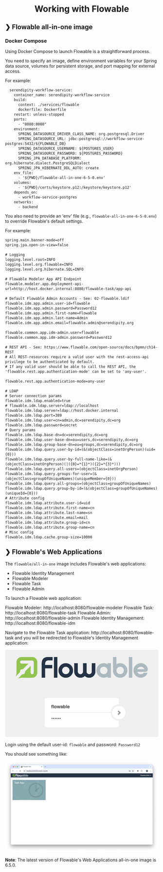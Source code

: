 <h1 align="center">Working with Flowable</h1>

## ❯ Flowable all-in-one image

### Docker Compose

Using Docker Compose to launch Flowable is a straightforward process.

You need to specify an image, define environment variables for your Spring data source, volumes for persistent
storage, and port mapping for external access.

For example:

```
  serendipity-workflow-service:
    container_name: serendipity-workflow-service
    build:
      context: ./services/flowable
      dockerfile: Dockerfile
    restart: unless-stopped
    ports:
      - "8080:8080"
    environment:
      SPRING_DATASOURCE_DRIVER_CLASS_NAME: org.postgresql.Driver
      SPRING_DATASOURCE_URL: jdbc:postgresql://workflow-service-postgres:5432/${FLOWABLE_DB}
      SPRING_DATASOURCE_USERNAME: ${POSTGRES_USER}
      SPRING_DATASOURCE_PASSWORD: ${POSTGRES_PASSWORD}
      SPRING_JPA_DATABASE_PLATFORM: org.hibernate.dialect.PostgreSQLDialect
      SPRING_JPA_HIBERNATE_DDL_AUTO: create
    env_file:
      - '${PWD}/flowable-all-in-one-6-5-0.env'
    volumes:
      - '${PWD}/certs/keystore.p12:/keystore/keystore.p12'
    depends_on:
      - workflow-service-postgres
    networks:
      - backend
```

You also need to provide an 'env' file (e.g., `flowable-all-in-one-6-5-0.env`) to override Flowable's default settings.

For example:

```
spring.main.banner-mode=off
spring.jpa.open-in-view=false

# Logging
logging.level.root=INFO
logging.level.org.flowable=INFO
logging.level.org.hibernate.SQL=INFO

# Flowable Modeler App API Endpoint
flowable.modeler.app.deployment-api-url=http://host.docker.internal:8080/flowable-task/app-api

# Default Flowable Admin Accounts - See: 02-flowable.ldif
flowable.idm.app.admin.user-id=flowable
flowable.idm.app.admin.password=Password12
flowable.idm.app.admin.first-name=Flowable
flowable.idm.app.admin.last-name=Admin
flowable.idm.app.admin.email=flowable.admin@serendipity.org

flowable.common.app.idm-admin.user=flowable
flowable.common.app.idm-admin.password=Password12

# REST API - See: https://www.flowable.com/open-source/docs/bpmn/ch14-REST
# All REST-resources require a valid user with the rest-access-api privilege to be authenticated by default.
# If any valid user should be able to call the REST API, the 'flowable.rest.app.authentication-mode' can be set to 'any-user'.

flowable.rest.app.authentication-mode=any-user

# LDAP
# Server connection params
flowable.idm.ldap.enabled=true
# flowable.idm.ldap.server=ldap://localhost
flowable.idm.ldap.server=ldap://host.docker.internal
flowable.idm.ldap.port=389
flowable.idm.ldap.user=cn=admin,dc=serendipity,dc=org
flowable.idm.ldap.password=secret
# Query params
flowable.idm.ldap.base-dn=dc=serendipity,dc=org
flowable.idm.ldap.user-base-dn=ou=users,dc=serendipity,dc=org
flowable.idm.ldap.group-base-dn=ou=groups,dc=serendipity,dc=org
flowable.idm.ldap.query.user-by-id=(&(objectClass=inetOrgPerson)(uid={0}))
flowable.idm.ldap.query.user-by-full-name-like=(&(objectClass=inetOrgPerson)(|({0}=*{1}*)({2}=*{3}*)))
flowable.idm.ldap.query.all-users=(objectClass=inetOrgPerson)
flowable.idm.ldap.query.groups-for-user=(&(objectClass=groupOfUniqueNames)(uniqueMember={0}))
flowable.idm.ldap.query.all-groups=(objectClass=groupOfUniqueNames)
flowable.idm.ldap.query.group-by-id=(&(objectClass=groupOfUniqueNames)(uniqueId={0}))
# Attribute config
flowable.idm.ldap.attribute.user-id=uid
flowable.idm.ldap.attribute.first-name=cn
flowable.idm.ldap.attribute.last-name=sn
flowable.idm.ldap.attribute.email=mail
flowable.idm.ldap.attribute.group-id=cn
flowable.idm.ldap.attribute.group-name=cn
# Misc config
flowable.idm.ldap.cache.group-size=10000
```

## ❯ Flowable's Web Applications

The `flowable/all-in-one` image includes Flowable's web applications:

- Flowable Identity Management
- Flowable Modeler
- Flowable Task
- Flowable Admin

To launch a Flowable web application:

Flowable Modeler: http://localhost:8080/flowable-modeler
Flowable Task: http://localhost:8080/flowable-task
Flowable Admin: http://localhost:8080/flowable-admin
Flowable Identity Management: http://localhost:8080/flowable-idm

Navigate to the Flowable Task application: http://localhost:8080/flowable-task and you will be redirected to Flowable's 
Identity Management application:

<p align="center">
  <img src="./login.png" alt="Authentication Settings"/>
</p>

Login using the default user-id: `flowable` and password: `Password12`

You should see something like:

<p align="center">
  <img src="./flowable-task-landing-page.png" alt="Flowable Task landing page"/>
</p>

**Note**: The latest version of Flowable's Web Applications all-in-one image is 6.5.0.

